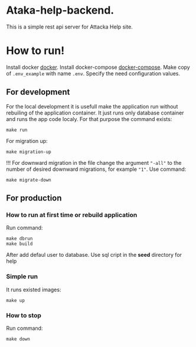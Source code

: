 # Ataka-help-backend.
This is a simple rest api server for Attacka Help site.

# How to run!
Install docker [docker](https://docs.docker.com/engine/install/). 
Install docker-compose [docker-compose](https://pkg.go.dev/github.com/docker/compose/v2#section-readme).
Make copy of `.env_example`  with name `.env`. Specify the need configuration values.

## For development
For the local development it is usefull make the application run without rebuiling of the application container. It just runs only database container and runs the app code localy.
For that purpose the command exists:
```
make run 
```
For migration up: 
```
make migration-up
```
!!! For downward migration in the file change the argument `"-all"` to the number of desired downward migrations, for example `"1"`. Use command:
```
make migrate-down
```

## For production
### How to run at first time or rebuild application
Run command:
```
make dbrun
make build
```
After add defaul user to database. Use sql cript in the **seed** directory for help
### Simple run
It runs existed images:
```
make up
```

### How to stop
Run command:
```
make down
```
